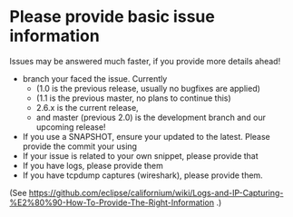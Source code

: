 # Please provide basic issue information

Issues may be answered much faster, if you provide more details ahead!

* branch your faced the issue. Currently 
   * (1.0 is the previous release, usually no bugfixes are applied)
   * (1.1 is the previous master, no plans to continue this)
   * 2.6.x is the current release,
   * and master (previous 2.0) is the development branch and our upcoming release!
* If you use a SNAPSHOT, ensure your updated to the latest. Please provide the
  commit your using
* If your issue is related to your own snippet, please provide that
* If you have logs, please provide them
* If you have tcpdump captures (wireshark), please provide them.

(See https://github.com/eclipse/californium/wiki/Logs-and-IP-Capturing-%E2%80%90-How-To-Provide-The-Right-Information .)
